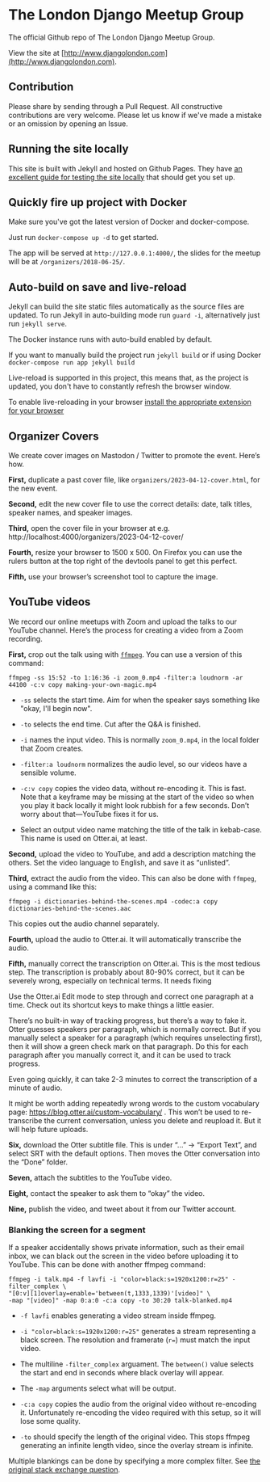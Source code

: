 # The London Django Meetup Group

The official Github repo of The London Django Meetup Group.

View the site at
[http://www.djangolondon.com](http://www.djangolondon.com).

## Contribution

Please share by sending through a Pull Request. All constructive contributions
are very welcome. Please let us know if we've made a mistake or an omission by
opening an Issue.


## Running the site locally

This site is built with Jekyll and hosted on Github Pages. They have
[an excellent guide for testing the site locally](https://help.github.com/articles/setting-up-your-github-pages-site-locally-with-jekyll/)
that should get you set up.

## Quickly fire up project with Docker

Make sure you've got the latest version of Docker and docker-compose.

Just run `docker-compose up -d` to get started.

The app will be served at `http://127.0.0.1:4000/`, the slides for the meetup will be at `/organizers/2018-06-25/`.

## Auto-build on save and live-reload

Jekyll can build the site static files automatically as the source files are updated. To run Jekyll in auto-building mode run `guard -i`, alternatively just run `jekyll serve`.

The Docker instance runs with auto-build enabled by default.

If you want to manually build the project run `jekyll build` or if using Docker `docker-compose run app jekyll build`

Live-reload is supported in this project, this means that, as the project is updated, you don't have to constantly refresh the browser window.

To enable live-reloading in your browser [install the appropriate extension for your browser](http://livereload.com/extensions/#installing-sections)

## Organizer Covers

We create cover images on Mastodon / Twitter to promote the event.
Here’s how.

**First,** duplicate a past cover file, like `organizers/2023-04-12-cover.html`, for the new event.

**Second,** edit the new cover file to use the correct details: date, talk titles, speaker names, and speaker images.

**Third,** open the cover file in your browser at e.g. http://localhost:4000/organizers/2023-04-12-cover/

**Fourth,** resize your browser to 1500 x 500.
On Firefox you can use the rulers button at the top right of the devtools panel to get this perfect.

**Fifth,** use your browser’s screenshot tool to capture the image.

## YouTube videos

We record our online meetups with Zoom and upload the talks to our YouTube channel.
Here’s the process for creating a video from a Zoom recording.

**First,** crop out the talk using with [`ffmpeg`](https://ffmpeg.org/).
You can use a version of this command:

```
ffmpeg -ss 15:52 -to 1:16:36 -i zoom_0.mp4 -filter:a loudnorm -ar 44100 -c:v copy making-your-own-magic.mp4
```

* `-ss` selects the start time.
  Aim for when the speaker says something like "okay, I'll begin now".

* `-to` selects the end time.
  Cut after the Q&A is finished.

* `-i` names the input video.
  This is normally `zoom_0.mp4`, in the local folder that Zoom creates.

* `-filter:a loudnorm` normalizes the audio level, so our videos have a sensible volume.

* `-c:v copy` copies the video data, without re-encoding it.
  This is fast.
  Note that a keyframe may be missing at the start of the video so when you play it back locally it might look rubbish for a few seconds.
  Don’t worry about that—YouTube fixes it for us.

* Select an output video name matching the title of the talk in kebab-case.
  This name is used on Otter.ai, at least.

**Second,** upload the video to YouTube, and add a description matching the others.
Set the video language to English, and save it as “unlisted”.

**Third,** extract the audio from the video.
This can also be done with `ffmpeg`, using a command like this:

```
ffmpeg -i dictionaries-behind-the-scenes.mp4 -codec:a copy dictionaries-behind-the-scenes.aac
```

This copies out the audio channel separately.

**Fourth,** upload the audio to Otter.ai.
It will automatically transcribe the audio.

**Fifth,** manually correct the transcription on Otter.ai.
This is the most tedious step.
The transcription is probably about 80-90% correct, but it can be severely wrong, especially on technical terms.
It needs fixing

Use the Otter.ai Edit mode to step through and correct one paragraph at a time.
Check out its shortcut keys to make things a little easier.

There’s no built-in way of tracking progress, but there’s a way to fake it.
Otter guesses speakers per paragraph, which is normally correct.
But if you manually select a speaker for a paragraph (which requires unselecting first), then it will show a green check mark on that paragraph.
Do this for each paragraph after you manually correct it, and it can be used to track progress.

Even going quickly, it can take 2-3 minutes to correct the transcription of a minute of audio.

It might be worth adding repeatedly wrong words to the custom vocabulary page: https://blog.otter.ai/custom-vocabulary/ .
This won’t be used to re-transcribe the current conversation, unless you delete and reupload it.
But it will help future uploads.

**Six,** download the Otter subtitle file.
This is under “...” -> “Export Text”, and select SRT with the default options.
Then moves the Otter conversation into the “Done” folder.

**Seven,** attach the subtitles to the YouTube video.

**Eight,** contact the speaker to ask them to “okay” the video.

**Nine,** publish the video, and tweet about it from our Twitter account.

### Blanking the screen for a segment

If a speaker accidentally shows private information, such as their email inbox, we can black out the screen in the video before uploading it to YouTube.
This can be done with another ffmpeg command:

```
ffmpeg -i talk.mp4 -f lavfi -i "color=black:s=1920x1200:r=25" -filter_complex \
"[0:v][1]overlay=enable='between(t,1333,1339)'[video]" \
-map "[video]" -map 0:a:0 -c:a copy -to 30:20 talk-blanked.mp4
```

* `-f lavfi` enables generating a video stream inside ffmpeg.

* `-i "color=black:s=1920x1200:r=25"` generates a stream representing a black screen.
  The resolution and framerate (`r=`) must match the input video.

* The multiline `-filter_complex` arguament.
  The `between()` value selects the start and end in seconds where black overlay will appear.

* The `-map` arguments select what will be output.

* `-c:a copy` copies the audio from the original video without re-encoding it.
  Unfortunately re-encoding the video required with this setup, so it will lose some quality.

* `-to` should specify the length of the original video.
  This stops ffmpeg generating an infinite length video, since the overlay stream is infinite.

Multiple blankings can be done by specifying a more complex filter.
See [the original stack exchange question](https://superuser.com/questions/1094343/replace-parts-of-video-with-another-video-with-ffmpeg).
